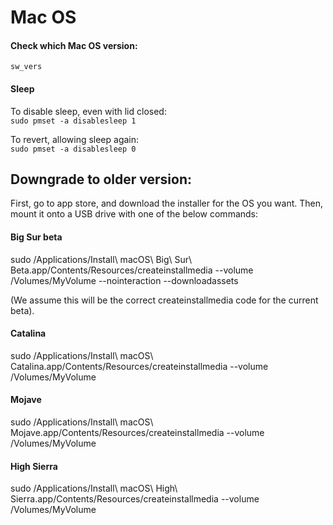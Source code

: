 # Mac OS

#### Check which Mac OS version:

`sw_vers` 

#### Sleep

To disable sleep, even with lid closed:  
`sudo pmset -a disablesleep 1`  
  
To revert, allowing sleep again:  
`sudo pmset -a disablesleep 0`

## Downgrade to older version:

First, go to app store, and download the installer for the OS you want. Then, mount it onto a USB drive with one of the below commands:

#### Big Sur beta

sudo /Applications/Install\ macOS\ Big\ Sur\ Beta.app/Contents/Resources/createinstallmedia --volume /Volumes/MyVolume --nointeraction --downloadassets

\(We assume this will be the correct createinstallmedia code for the current beta\).

#### Catalina

sudo /Applications/Install\ macOS\ Catalina.app/Contents/Resources/createinstallmedia --volume /Volumes/MyVolume

#### Mojave

sudo /Applications/Install\ macOS\ Mojave.app/Contents/Resources/createinstallmedia --volume /Volumes/MyVolume

#### High Sierra

sudo /Applications/Install\ macOS\ High\ Sierra.app/Contents/Resources/createinstallmedia --volume /Volumes/MyVolume

